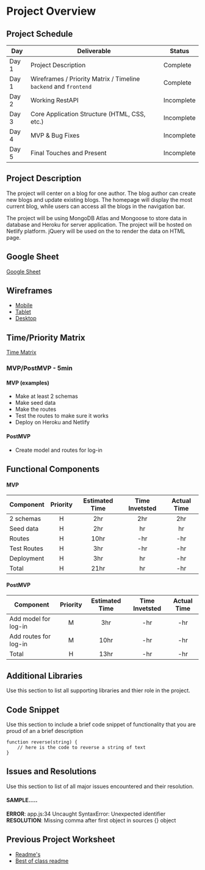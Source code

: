 # Project Overview

## Project Schedule

|  Day | Deliverable | Status
|---|---| ---|
|Day 1| Project Description | Complete
|Day 1| Wireframes / Priority Matrix / Timeline `backend` and `frontend`| Complete
|Day 2| Working RestAPI | Incomplete
|Day 3| Core Application Structure (HTML, CSS, etc.) | Incomplete
|Day 4| MVP & Bug Fixes | Incomplete
|Day 5| Final Touches and Present | Incomplete

## Project Description

The project will center on a blog for one author. The blog author can create new blogs and update existing blogs. The homepage will display the most current blog, while users can access all the blogs in the navigation bar.

The project will be using MongoDB Atlas and Mongoose to store data in database and Heroku for server application. The project will be hosted on Netlify platform. jQuery will be used on the to render the data on HTML page.

## Google Sheet

[Google Sheet](https://docs.google.com/spreadsheets/d/1V1M3Eq1NXH2PNmeTlVviRhEjX9kenq769Vo2P5mMtro/edit#gid=551282317) 

## Wireframes

- [Mobile](https://res.cloudinary.com/dhiwn0i0g/image/upload/v1596169417/IMG_0103_eukewy.png)
- [Tablet](https://res.cloudinary.com/dhiwn0i0g/image/upload/v1596169416/IMG_0102_oxoxnb.png)
- [Desktop](hhttps://res.cloudinary.com/dhiwn0i0g/image/upload/v1596169416/IMG_0102_oxoxnb.png)

## Time/Priority Matrix 

[Time Matrix](https://res.cloudinary.com/dhiwn0i0g/image/upload/v1596169579/IMG_0104_ikhahb.png) 

### MVP/PostMVP - 5min 

#### MVP (examples)

- Make at least 2 schemas
- Make seed data
- Make the routes  
- Test the routes to make sure it works
- Deploy on Heroku and Netlify

#### PostMVP 

- Create model and routes for log-in

## Functional Components

#### MVP
| Component | Priority | Estimated Time | Time Invetsted | Actual Time |
| --- | :---: |  :---: | :---: | :---: |
| 2 schemas | H | 2hr | 2hr | 2hr|
| Seed data | H | 2hr | hr | hr|
| Routes | H | 10hr | -hr | -hr|
| Test Routes | H | 3hr| -hr | -hr |
| Deployment| H | 3hr | hr | -hr|
| Total| H | 21hr | hr | -hr|


#### PostMVP
| Component | Priority | Estimated Time | Time Invetsted | Actual Time |
| --- | :---: |  :---: | :---: | :---: |
| Add model for log-in | M | 3hr | -hr | -hr|
| Add routes for log-in| M | 10hr | -hr | -hr|
| Total| H | 13hr | -hr | -hr|


## Additional Libraries
 Use this section to list all supporting libraries and thier role in the project. 

## Code Snippet

Use this section to include a brief code snippet of functionality that you are proud of an a brief description  

```
function reverse(string) {
	// here is the code to reverse a string of text
}
```

## Issues and Resolutions
 Use this section to list of all major issues encountered and their resolution.

#### SAMPLE.....
**ERROR**: app.js:34 Uncaught SyntaxError: Unexpected identifier                                
**RESOLUTION**: Missing comma after first object in sources {} object

## Previous Project Worksheet
 - [Readme's](https://github.com/jkeohan/fewd-class-repo/tree/master/final-project-worksheet/project-worksheet-examples)
 - [Best of class readme](https://github.com/jkeohan/fewd-class-repo/blob/master/final-project-worksheet/project-worksheet-examples/portfolio-gracie.md)
